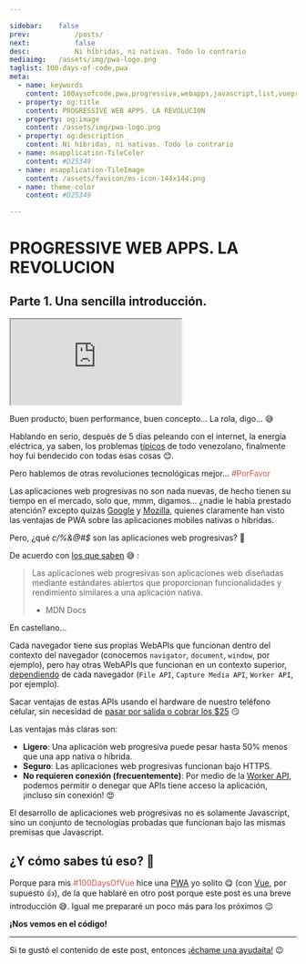 ```yaml
---

sidebar:	false
prev:			/posts/
next:			false
desc:			Ni híbridas, ni nativas. Todo lo contrario
mediaimg:	/assets/img/pwa-logo.png
taglist: 100-days-of-code,pwa
meta:
  - name: keywords
    content: 100aysofcode,pwa,progressive,webapps,javascript,list,vuepress,vue
  - property: og:title
    content: PROGRESSIVE WEB APPS. LA REVOLUCION
  - property: og:image
    content: /assets/img/pwa-logo.png
  - property: og:description
    content: Ni híbridas, ni nativas. Todo lo contrario
  - name: msapplication-TileColor
    content: #D25349
  - name: msapplication-TileImage
    content: /assets/favicon/ms-icon-144x144.png
  - name: theme-color
    content: #D25349

---
```


# PROGRESSIVE WEB APPS. LA REVOLUCION

## Parte 1. Una sencilla introducción.

<iframe src="https://www.youtube.com/embed/4yItxoATmq4" allowfullscreen></iframe>

Buen producto, buen performance, buen concepto... La rola, digo... :sweat_smile:

Hablando en serio, después de 5 días peleando con el internet, la energía
eléctrica, ya saben, los problemas [típicos][1] de todo venezolano, finalmente
hoy fui bendecido con todas esas cosas :blush:.

Pero hablemos de otras revoluciones tecnológicas mejor... <span style="color: #D25349">#PorFavor</span>

Las aplicaciones web progresivas no son nada nuevas, de hecho tienen su tiempo
en el mercado, solo que, mmm, digamos... ¿nadie le había prestado atención?
excepto quizás [Google][2] y [Mozilla][3], quienes claramente han visto las
ventajas de PWA sobre las aplicaciones mobiles nativas o híbridas.

Pero, ¿qué _c/%&@#$_ son las aplicaciones web progresivas? :thinking:

De acuerdo con [los que saben][4] :sweat_smile: :

> Las aplicaciones web progresivas son aplicaciones web diseñadas mediante
> estándares abiertos que proporcionan funcionalidades y rendimiento similares a
> una aplicación nativa.
> - MDN Docs

En castellano...

Cada navegador tiene sus propias WebAPIs que funcionan dentro del contexto del
navegador (conocemos `navigator`, `document`, `window`, por ejemplo), pero hay
otras WebAPIs que funcionan en un contexto superior, [dependiendo][5] de cada
navegador (`File API`, `Capture Media API`, `Worker API`, por ejemplo).

Sacar ventajas de estas APIs usando el hardware de nuestro teléfono celular, sin
necesidad de [pasar por salida o cobrar los $25][6] :smirk:

Las ventajas más claras son:

+ **Ligero**: Una aplicación web progresiva puede pesar hasta 50% menos que una
    app nativa o híbrida.
+ **Seguro**: Las aplicaciones web progresivas funcionan bajo HTTPS.
+ **No requieren conexión (frecuentemente)**: Por medio de la [Worker API][7],
    podemos permitir o denegar que APIs tiene acceso la aplicación, ¡incluso sin
    conexión! :heart_eyes:

El desarrollo de aplicaciones web progresivas no es solamente Javascript, sino
un conjunto de tecnologías probadas que funcionan bajo las mismas premisas que
Javascript.

## ¿Y cómo sabes tú eso? :thinking:

Porque para mis <span style="color: #D25349">#100DaysOfVue</span> hice una
[PWA][8] yo solito :yum: (con [Vue][9], por supuesto :+1:), de la que hablaré en
otro post porque este post es una breve introducción  :sweat_smile:. Igual me
prepararé un poco más para los próximos :wink:

**¡Nos vemos en el código!**

<hr>

Si te gustó el contenido de este post, entonces [¡échame una ayudaíta!][100]
:wink:

<tag-list :tagstring=$page.frontmatter.taglist></tag-list>

[1]: https://www.youtube.com/watch?v=vaHlCAXqZFE
[2]: https://developers.google.com/web/progressive-web-apps/?hl=en
[3]: https://developer.mozilla.org/en-US/docs/Web/Apps/Progressive
[4]: https://developer.mozilla.org/en-US/docs/Web/Apps/Progressive/Introduction
[5]: https://caniuse.com/#search=Web%20App
[6]: https://play.google.com/
[7]: https://developer.mozilla.org/en-US/docs/Web/API/Worker
[8]: https://thousanddaysofvue.github.io/project1
[9]: https://vuejs.org/
[100]: /ayuda/


